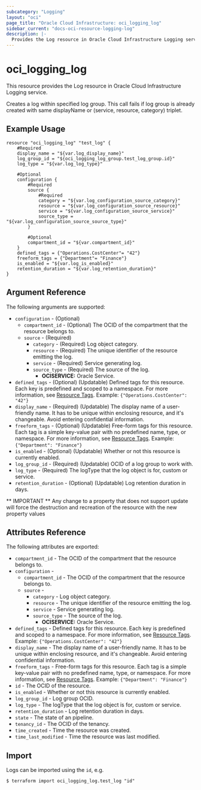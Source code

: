 ```yaml
---
subcategory: "Logging"
layout: "oci"
page_title: "Oracle Cloud Infrastructure: oci_logging_log"
sidebar_current: "docs-oci-resource-logging-log"
description: |-
  Provides the Log resource in Oracle Cloud Infrastructure Logging service
---
```


# oci_logging_log
This resource provides the Log resource in Oracle Cloud Infrastructure Logging service.

Creates a log within specified log group. This call fails if log group is already created
with same displayName or (service, resource, category) triplet.


## Example Usage

```hcl
resource "oci_logging_log" "test_log" {
	#Required
	display_name = "${var.log_display_name}"
	log_group_id = "${oci_logging_log_group.test_log_group.id}"
	log_type = "${var.log_log_type}"

	#Optional
	configuration {
		#Required
		source {
			#Required
			category = "${var.log_configuration_source_category}"
			resource = "${var.log_configuration_source_resource}"
			service = "${var.log_configuration_source_service}"
			source_type = "${var.log_configuration_source_source_type}"
		}

		#Optional
		compartment_id = "${var.compartment_id}"
	}
	defined_tags = {"Operations.CostCenter"= "42"}
	freeform_tags = {"Department"= "Finance"}
	is_enabled = "${var.log_is_enabled}"
	retention_duration = "${var.log_retention_duration}"
}
```

## Argument Reference

The following arguments are supported:

* `configuration` - (Optional)
	* `compartment_id` - (Optional) The OCID of the compartment that the resource belongs to.
	* `source` - (Required)
		* `category` - (Required) Log object category.
		* `resource` - (Required) The unique identifier of the resource emitting the log.
		* `service` - (Required) Service generating log.
		* `source_type` - (Required) The source of the log.
			* **OCISERVICE:** Oracle Service. 
* `defined_tags` - (Optional) (Updatable) Defined tags for this resource. Each key is predefined and scoped to a namespace. For more information, see [Resource Tags](https://docs.cloud.oracle.com/iaas/Content/General/Concepts/resourcetags.htm).  Example: `{"Operations.CostCenter": "42"}` 
* `display_name` - (Required) (Updatable) The display name of a user-friendly name. It has to be unique within enclosing resource, and it's changeable. Avoid entering confidential information. 
* `freeform_tags` - (Optional) (Updatable) Free-form tags for this resource. Each tag is a simple key-value pair with no predefined name, type, or namespace. For more information, see [Resource Tags](https://docs.cloud.oracle.com/iaas/Content/General/Concepts/resourcetags.htm). Example: `{"Department": "Finance"}` 
* `is_enabled` - (Optional) (Updatable) Whether or not this resource is currently enabled.
* `log_group_id` - (Required) (Updatable) OCID of a log group to work with.
* `log_type` - (Required) The logType that the log object is for, custom or service.
* `retention_duration` - (Optional) (Updatable) Log retention duration in days.


** IMPORTANT **
Any change to a property that does not support update will force the destruction and recreation of the resource with the new property values

## Attributes Reference

The following attributes are exported:

* `compartment_id` - The OCID of the compartment that the resource belongs to.
* `configuration` - 
	* `compartment_id` - The OCID of the compartment that the resource belongs to.
	* `source` - 
		* `category` - Log object category.
		* `resource` - The unique identifier of the resource emitting the log.
		* `service` - Service generating log.
		* `source_type` - The source of the log.
			* **OCISERVICE:** Oracle Service. 
* `defined_tags` - Defined tags for this resource. Each key is predefined and scoped to a namespace. For more information, see [Resource Tags](https://docs.cloud.oracle.com/iaas/Content/General/Concepts/resourcetags.htm).  Example: `{"Operations.CostCenter": "42"}` 
* `display_name` - The display name of a user-friendly name. It has to be unique within enclosing resource, and it's changeable. Avoid entering confidential information. 
* `freeform_tags` - Free-form tags for this resource. Each tag is a simple key-value pair with no predefined name, type, or namespace. For more information, see [Resource Tags](https://docs.cloud.oracle.com/iaas/Content/General/Concepts/resourcetags.htm). Example: `{"Department": "Finance"}` 
* `id` - The OCID of the resource.
* `is_enabled` - Whether or not this resource is currently enabled.
* `log_group_id` - Log group OCID.
* `log_type` - The logType that the log object is for, custom or service.
* `retention_duration` - Log retention duration in days.
* `state` - The state of an pipeline.
* `tenancy_id` - The OCID of the tenancy.
* `time_created` - Time the resource was created.
* `time_last_modified` - Time the resource was last modified.

## Import

Logs can be imported using the `id`, e.g.

```
$ terraform import oci_logging_log.test_log "id"
```

